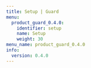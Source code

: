 ```yaml
---
title: Setup | Guard
menu:
  product_guard_0.4.0:
    identifier: setup
    name: Setup
    weight: 30
menu_name: product_guard_0.4.0
info:
  version: 0.4.0
---
```


